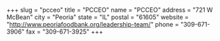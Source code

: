 +++
slug = "pcceo"
title = "PCCEO"
name = "PCCEO"
address = "721 W McBean"
city = "Peoria"
state = "IL"
postal = "61605"
website = "http://www.peoriafoodbank.org/leadership-team/"
phone = "309-671-3906"
fax = "309-671-3925"
+++

